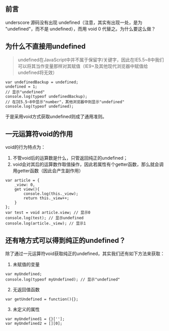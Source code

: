 ## 前言
underscore 源码没有出现 undefined（注意，其实有出现一处，是为 "undefined"，而不是 undefined），而用 void 0 代替之。为什么要这么做？

## 为什么不直接用undefined
> undefined在JavaScript中并不属于保留字/关键字，因此在IE5.5~8中我们可以将其当作变量那样对其赋值（IE9+及其他现代浏览器中赋值给undefined将无效）

```
var undefinedBackup = undefined;
undefined = 1;
// 显示"undefined"
console.log(typeof undefinedBackup);
// 在IE5.5~8中显示"number"，其他浏览器中则显示"undefined"
console.log(typeof undefined);
```
于是采用void方式获取undefined则成了通用准则。

## 一元运算符void的作用
void的行为特点为：

1. 不管void后的运算数是什么，只管返回纯正的undefined；  
2. void会对其后的运算数作取值操作，因此若属性有个getter函数，那么就会调用getter函数（因此会产生副作用）

```
var article = {
    _view: 0,
    get view(){
        console.log(this._view);
    	return this._view++;
    }
};
var test = void article.view; // 显示0
console.log(test); // 显示undefined
console.log(article._view); // 显示1
```

## 还有啥方式可以得到纯正的undefined？

除了通过一元运算符void获取纯正的undefined，其实我们还有如下方法来获取：

1. 未赋值的变量
```
var myUndefined;
console.log(typeof myUndefined); // 显示"undefined"
```

2. 无返回值函数
```
var getUndefined = function(){};
```

3. 未定义的属性

```
var myUndefined1 = {}[''];
var myUndefined2 = [][0];
```
